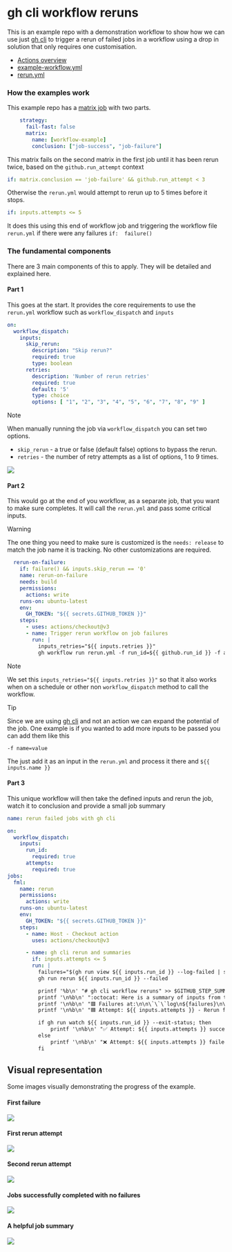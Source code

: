 # gh cli workflow reruns

This is an example repo with a demonstration workflow to show how we can use just [gh cli](https://github.com/cli/cli) to trigger a rerun of failed jobs in a workflow using a drop in solution that only requires one customisation.

* [Actions overview](https://github.com/userdocs/gh-cli-workflow-reruns/actions)
* [example-workflow.yml](https://github.com/userdocs/gh-cli-workflow-reruns/blob/main/.github/workflows/example-workflow.yml)
* [rerun.yml](https://github.com/userdocs/gh-cli-workflow-reruns/blob/main/.github/workflows/rerun.yml)

### How the examples work

This example repo has a [matrix job](https://github.com/userdocs/gh-cli-workflow-reruns/blob/main/.github/workflows/example-workflow.yml) with two parts.

```yml
    strategy:
      fail-fast: false
      matrix:
        name: [workflow-example]
        conclusion: ["job-success", "job-failure"]
```

This matrix fails on the second matrix in the first job until it has been rerun twice, based on the `github.run_attempt` context

```yml
if: matrix.conclusion == 'job-failure' && github.run_attempt < 3
```

Otherwise the `rerun.yml` would attempt to rerun up to 5 times before it stops.

```yml
if: inputs.attempts <= 5
```

It does this using this end of workflow job and triggering the workflow file `rerun.yml` if there were any failures `if:  failure()`

### The fundamental components

There are 3 main components of this to apply. They will be detailed and explained here.

#### Part 1

This goes at the start. It provides the core requirements to use the `rerun.yml` workflow such as `workflow_dispatch` and `inputs`

```yml
on:
  workflow_dispatch:
    inputs:
      skip_rerun:
        description: "Skip rerun?"
        required: true
        type: boolean
      retries:
        description: 'Number of rerun retries'
        required: true
        default: '5'
        type: choice
        options: [ "1", "2", "3", "4", "5", "6", "7", "8", "9" ]
```

>[!NOTE] 
> When manually running the job via `workflow_dispatch` you can set two options.

* `skip_rerun` - a true or false (default false) options to bypass the rerun.
* `retries` - the number of retry attempts as a list of options, 1 to 9 times.

![](docs/assets/images/workflow_dispatch.png)

#### Part 2

This would go at the end of you workflow, as a separate job, that you want to make sure completes. It will call the `rerun.yml` and pass some critical inputs.

>[!WARNING] 
> The one thing you need to make sure is customized is the `needs: release` to match the job name it is tracking. No other customizations are required.

```yml
  rerun-on-failure:
    if: failure() && inputs.skip_rerun == '0'
    name: rerun-on-failure
    needs: build
    permissions:
      actions: write
    runs-on: ubuntu-latest
    env:
      GH_TOKEN: "${{ secrets.GITHUB_TOKEN }}"
    steps:
      - uses: actions/checkout@v3
      - name: Trigger rerun workflow on job failures
        run: |
          inputs_retries="${{ inputs.retries }}"
          gh workflow run rerun.yml -f run_id=${{ github.run_id }} -f attempts=${{ github.run_attempt }} -f retries=${inputs_retries:-1}
```

>[!NOTE] 
> We set this `inputs_retries="${{ inputs.retries }}"` so that it also works when on a schedule or other non `workflow_dispatch` method to call the workflow.

>[!TIP] 
> Since we are using [gh cli](https://cli.github.com/manual/index) and not an action we can expand the potential of the job. One example is if you wanted to add more inputs to be passed you can add them like this

```
-f name=value
```

The just add it as an input in the `rerun.yml` and process it there and `${{ inputs.name }}`

#### Part 3

This unique workflow will then take the defined inputs and rerun the job, watch it to conclusion and provide a small job summary

```yaml
name: rerun failed jobs with gh cli

on:
  workflow_dispatch:
    inputs:
      run_id:
        required: true
      attempts:
        required: true
jobs:
  fml:
    name: rerun
    permissions:
      actions: write
    runs-on: ubuntu-latest
    env:
      GH_TOKEN: "${{ secrets.GITHUB_TOKEN }}"
    steps:
      - name: Host - Checkout action
        uses: actions/checkout@v3

      - name: gh cli rerun and summaries
        if: inputs.attempts <= 5
        run: |
          failures="$(gh run view ${{ inputs.run_id }} --log-failed | sed "s,\x1B\[[0-9;]*[a-zA-Z],,g")"
          gh run rerun ${{ inputs.run_id }} --failed

          printf '%b\n' "# gh cli workflow reruns" >> $GITHUB_STEP_SUMMARY
          printf '\n%b\n' ":octocat: Here is a summary of inputs from the failed workflow" >> $GITHUB_STEP_SUMMARY
          printf '\n%b\n' "🟥 Failures at:\n\n\`\`\`log\n${failures}\n\`\`\`" >> $GITHUB_STEP_SUMMARY
          printf '\n%b\n' "🟦 Attempt: ${{ inputs.attempts }} - Rerun failed jobs in ${{ inputs.run_id }} :hammer:" >> $GITHUB_STEP_SUMMARY

          if gh run watch ${{ inputs.run_id }} --exit-status; then
              printf '\n%b\n' "✅ Attempt: ${{ inputs.attempts }} succeeded 😺" >> $GITHUB_STEP_SUMMARY
          else
              printf '\n%b\n' "❌ Attempt: ${{ inputs.attempts }} failed 😾" >> $GITHUB_STEP_SUMMARY
          fi
```

## Visual representation

Some images visually demonstrating the progress of the example.

#### First failure

![](docs/assets/images/1.png)

#### First rerun attempt

![](docs/assets/images/2.png)

#### Second rerun attempt

![](docs/assets/images/3.png)

#### Jobs successfully completed with no failures

![](docs/assets/images/4.png)

#### A helpful job summary

#### ![](docs/assets/images/5.png)
